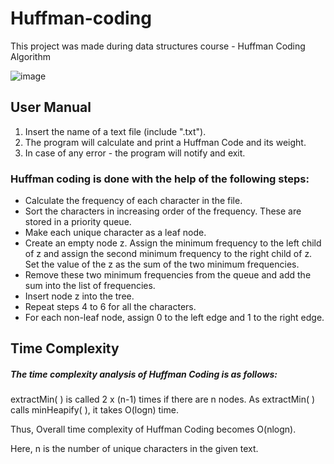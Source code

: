 # Huffman-coding
This project was made during data structures course - Huffman Coding Algorithm

![image](https://user-images.githubusercontent.com/72739568/124788275-e0b16800-df51-11eb-8dc9-b5cdde1da6db.png)
## User Manual
1. Insert the name of a text file (include ".txt").
2. The program will calculate and print a Huffman Code and its weight.
3. In case of any error - the program will notify and exit.

### Huffman coding is done with the help of the following steps:

- Calculate the frequency of each character in the file.
- Sort the characters in increasing order of the frequency. These are stored in a priority queue.
- Make each unique character as a leaf node.
- Create an empty node z. Assign the minimum frequency to the left child of z and assign the second minimum frequency to the right child of z. Set the value of the z as the sum of the two minimum frequencies.
- Remove these two minimum frequencies from the queue and add the sum into the list of frequencies.
- Insert node z into the tree.
- Repeat steps 4 to 6 for all the characters.
- For each non-leaf node, assign 0 to the left edge and 1 to the right edge.

## Time Complexity
 
##### The time complexity analysis of Huffman Coding is as follows:

extractMin( ) is called 2 x (n-1) times if there are n nodes.
As extractMin( ) calls minHeapify( ), it takes O(logn) time.
 

Thus, Overall time complexity of Huffman Coding becomes O(nlogn).

Here, n is the number of unique characters in the given text.
